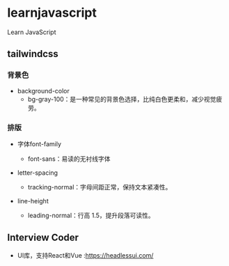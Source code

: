 # learnjavascript
Learn JavaScript

## tailwindcss

### 背景色

- background-color
  - bg-gray-100：是一种常见的背景色选择，比纯白色更柔和，减少视觉疲劳。

### 排版

- 字体font-family
  - font-sans：易读的无衬线字体

- letter-spacing
  - tracking-normal：字母间距正常，保持文本紧凑性。

- line-height
  - leading-normal：行高 1.5，提升段落可读性。


## Interview Coder
- UI库，支持React和Vue :https://headlessui.com/
